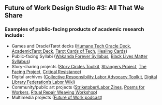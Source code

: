 ## Future of Work Design Studio #3: All That We Share

### Examples of public-facing products of academic research include: 
- Games and Oracle/Tarot decks ([Humane Tech Oracle Deck](https://lincolncenter.asu.edu/tea-tech-and-tarot), [AcademicTarot Deck](https://visionary-futures-collective.github.io/psychicfriends/), [Tarot Cards of Tech](https://tarotcardsoftech.artefactgroup.com/), [Healing Cards](https://see.oregonstate.edu/sites/see.oregonstate.edu/files/healing_cards_2020_printable.pdf))
- Public-facing Syllabi ([Wakanda Forever Syllabus](https://eastofmidnight.wordpress.com/wakanda-forever-the-black-panther-theology-syllabus/), [Black Lives Matter Syllabus](https://www.blacklivesmattersyllabus.com/))
- Story-sharing projects ([Story Circles Toolkit](https://see.oregonstate.edu/sites/see.oregonstate.edu/files/story_circles_toolkit_osu_august_2020.pdf), [Strangers Project](https://strangersproject.com/), [The Facing Project](https://facingproject.com/facing-communities/), [Critical Resistance](https://criticalresistance.org/projects/stop-violence/))
- Digital archives ([Collective Responsibility Labor Advocacy Toolkit](https://toolkit.dobetterlabor.com/), [Digital Library Federation’s Labor Wiki](https://wiki.diglib.org/Labor/Resources))
- Community/public art projects ([Striketober/Labor Zines](https://www.sherwoodforestzinelibrary.org/copy-of-black-issues-policing-prote), [Poems for Workers](https://www.marxists.org/history/usa/pubs/lrlibrary/05-LRL-poem.pdf), [Ritual Repair Weaving Workshop](https://ybca.org/event/ritual-repair-weaving-workshop-dec/))
- Multimedia projects ([Future of Work podcast](https://podcasts.apple.com/us/podcast/the-future-of-work/id1613201848)) 
